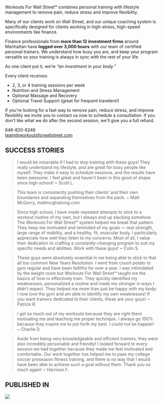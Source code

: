 Workouts For Wall Street℠ combines personal training with lifestyle management to remove pain, reduce stress and improve flexibility.

Many of our clients work on Wall Street, and our unique coaching system is specifically designed for clients working in high-stress, high-speed environments like finance.

Finance professionals from **more than 12 investment firms** around Manhattan have **logged over 3,000 hours** with our team of certified personal trainers. We understand how busy you are, and keep your program versatile so your training is always in sync with the rest of your life.

As one client put it, we’re _“an investment in your body.”_

Every client receives:
- 2, 3, or 4 training sessions per week
- Nutrition and Stress Management
- Optional Massage and Recovery
- Optional Travel Support (great for frequent travelers!)

If you're looking for a fast way to remove pain, reduce stress, and improve flexibility  we invite you to contact us now to schedule a consultation. If you don't like what we do after the second session, we'll give you a full refund.

646-820-8246   
[team@workoutsforwallstreet.com](team@workoutsforwallstreet.com) 

## SUCCESS STORIES
> I would be miserable if I had to stop training with these guys! They really understand my lifestyle, and are great for busy people like myself. They make it easy to schedule sessions, and the results have been awesome. I feel great and haven’t been in this good of shape since high school! ~ Scott L.

> This team is consistently pushing their clients’ and their own boundaries and separating themselves from the pack. ~ Matt McGorry, mattmcgtraining.com

> Since high school, I have made repeated attempts to stick to a workout routine of my own, but I always end up slacking somehow. The Workouts For Wall Street℠ system helped me break that pattern. They keep me motivated and reminded of my goals — real strength, large range of mobility, and a healthy, fit, muscular body. I particularly appreciate how well they listen to my concerns. Most of all, I value their dedication to crafting a constantly-changing program to suit my specific needs and abilities. Work with these guys! ~ Colin S.

> These guys were absolutely essential in me being able to stick to that all too common New Years Resolution. I went from couch potato to gym regular and have been faithful for over a year. I was intimidated by the weight room but Workouts For Wall Street℠ taught me the basics of how to effectively train. They quickly identified my weaknesses, personalized a routine and made me stronger in ways I didn’t expect. They helped me more than just be happy with my body: I now love the gym and am able to identify my own weaknesses! If you want trainers dedicated to their clients, these are your guys! ~ Patrick R.

> I get so much out of my workouts because they are right there motivating me and teaching me proper technique. I always go 100% because they inspire me to put forth my best. I could not be happier! ~ Charlie D.

> Aside from being very knowledgeable and efficient trainers, they were also incredibly personable and friendly! I looked forward to every session we had together because they made me feel motivated and comfortable. Our work together has helped me to pass my college soccer preseason fitness training, and there is no way that I would have been able to achieve such a goal without them. Thank you so much again! ~ Harrison F.

## PUBLISHED IN
![](http://workoutsforwallstreet.com/images/rfi-asi.png) 
